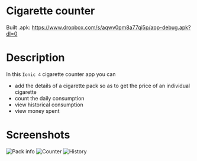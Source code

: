 # Cigarette counter
Built .apk: https://www.dropbox.com/s/aqwv0pm8a77qi5p/app-debug.apk?dl=0

# Description
In this `Ionic 4` cigarette counter app you can

* add the details of a cigarette pack so as to get the price of an individual cigarette
* count the daily consumption
* view historical consumption
* view money spent

# Screenshots
![Pack info](https://i.imgur.com/7F8H3m9.png) ![Counter](https://i.imgur.com/jlpFhPw.png) ![History](https://i.imgur.com/dzeWQ75.png)

